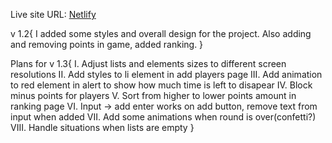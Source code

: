 Live site URL: [Netlify]([(https://celebrated-dieffenbachia-bfb856.netlify.app/index.html)])

v 1.2{
    I added some styles and overall design for the project. Also adding and removing points in game, added ranking.
}

Plans for v 1.3{
    I. Adjust lists and elements sizes to different screen resolutions
    II. Add styles to li element in add players page
    III. Add animation to red element in alert to show how much time is left to disapear
    IV. Block minus points for players
    V. Sort from higher to lower points amount in ranking page
    VI. Input -> add enter works on add button, remove text from input when added
    VII. Add some animations when round is over(confetti?)
    VIII. Handle situations when lists are empty
}


